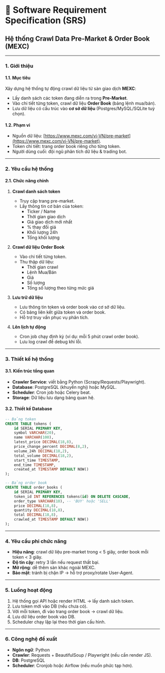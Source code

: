 # 📑 Software Requirement Specification (SRS)

## Hệ thống Crawl Data Pre-Market & Order Book (MEXC)

---

### 1. Giới thiệu

#### 1.1. Mục tiêu

Xây dựng hệ thống tự động crawl dữ liệu từ sàn giao dịch **MEXC**:

- Lấy danh sách các token đang diễn ra trong **Pre-Market**.
- Vào chi tiết từng token, crawl dữ liệu **Order Book** (bảng lệnh mua/bán).
- Lưu dữ liệu có cấu trúc vào **cơ sở dữ liệu** (Postgres/MySQL/SQLite tuỳ chọn).

#### 1.2. Phạm vi

- Nguồn dữ liệu: [https://www.mexc.com/vi-VN/pre-market](https://www.mexc.com/vi-VN/pre-market).
- Token chi tiết: trang order book riêng cho từng token.
- Người dùng cuối: đội ngũ phân tích dữ liệu & trading bot.

---

### 2. Yêu cầu hệ thống

#### 2.1. Chức năng chính

1. **Crawl danh sách token**

   - Truy cập trang pre-market.
   - Lấy thông tin cơ bản của token:
     - Ticker / Name
     - Thời gian giao dịch
     - Giá giao dịch mới nhất
     - % thay đổi giá
     - Khối lượng 24h
     - Tổng khối lượng

2. **Crawl dữ liệu Order Book**

   - Vào chi tiết từng token.
   - Thu thập dữ liệu:
     - Thời gian crawl
     - Lệnh Mua/Bán
     - Giá
     - Số lượng
     - Tổng số lượng theo từng mức giá

3. **Lưu trữ dữ liệu**

   - Lưu thông tin token và order book vào cơ sở dữ liệu.
   - Có bảng liên kết giữa token và order book.
   - Hỗ trợ truy vấn phục vụ phân tích.

4. **Lên lịch tự động**
   - Cron job chạy định kỳ (ví dụ: mỗi 5 phút crawl order book).
   - Lưu log crawl để debug khi lỗi.

---

### 3. Thiết kế hệ thống

#### 3.1. Kiến trúc tổng quan

- **Crawler Service**: viết bằng Python (Scrapy/Requests/Playwright).
- **Database**: PostgreSQL (khuyến nghị) hoặc MySQL.
- **Scheduler**: Cron job hoặc Celery beat.
- **Storage**: Dữ liệu lưu dạng bảng quan hệ.

#### 3.2. Thiết kế Database

```sql
-- Bảng token
CREATE TABLE tokens (
    id SERIAL PRIMARY KEY,
    symbol VARCHAR(20),
    name VARCHAR(100),
    latest_price DECIMAL(18,8),
    price_change_percent DECIMAL(8,2),
    volume_24h DECIMAL(18,2),
    total_volume DECIMAL(18,2),
    start_time TIMESTAMP,
    end_time TIMESTAMP,
    created_at TIMESTAMP DEFAULT NOW()
);

-- Bảng order book
CREATE TABLE order_books (
    id SERIAL PRIMARY KEY,
    token_id INT REFERENCES tokens(id) ON DELETE CASCADE,
    order_type VARCHAR(10), -- 'BUY' hoặc 'SELL'
    price DECIMAL(18,8),
    quantity DECIMAL(18,8),
    total DECIMAL(18,8),
    crawled_at TIMESTAMP DEFAULT NOW()
);
```

---

### 4. Yêu cầu phi chức năng

- **Hiệu năng**: crawl dữ liệu pre-market trong < 5 giây, order book mỗi token < 3 giây.
- **Độ tin cậy**: retry 3 lần nếu request thất bại.
- **Mở rộng**: dễ thêm sàn khác ngoài MEXC.
- **Bảo mật**: tránh bị chặn IP → hỗ trợ proxy/rotate User-Agent.

---

### 5. Luồng hoạt động

1. Hệ thống gọi API hoặc render HTML → lấy danh sách token.
2. Lưu token mới vào DB (nếu chưa có).
3. Với mỗi token, đi vào trang order book → crawl dữ liệu.
4. Lưu dữ liệu order book vào DB.
5. Scheduler chạy lặp lại theo thời gian cấu hình.

---

### 6. Công nghệ đề xuất

- **Ngôn ngữ**: Python
- **Crawler**: Requests + BeautifulSoup / Playwright (nếu cần render JS).
- **DB**: PostgreSQL
- **Scheduler**: Cronjob hoặc Airflow (nếu muốn phức tạp hơn).
